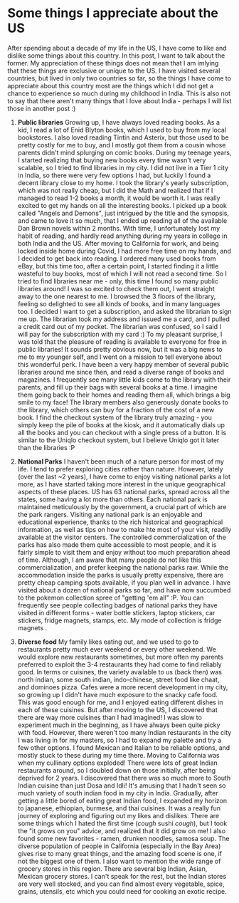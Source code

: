 # Some things I appreciate about the US

After spending about a decade of my life in the US, I have come to like and dislike some things about this country. In this post, I want to talk about the former. My appreciation of these things does not mean that I am imlying that these things are exclusive or unique to the US. I have visited several countries, but lived in only two countries so far, so the things I have come to appreciate about this country most are the things which I did not get a chance to experience so much during my childhood in India. This is also not to say that there aren't many things that I love about India - perhaps I will list those in another post :)

1. **Public libraries**
Growing up, I have always loved reading books. As a kid, I read a lot of Enid Blyton books, which I used to buy from my local bookstores. I also loved reading Tintin and Asterix, but those used to be pretty costly for me to buy, and I mostly got them from a cousin whose parents didn't mind splurging on comic books. During my teenage years, I started realizing that buying new books every time wasn't very scalable, so I tried to find libraries in my city. I did not live in a Tier 1 city in India, so there were very few options I had, but luckily I found a decent library close to my home. I took the library's yearly subscription, which was not really cheap, but I did the Math and realized that if I managed to read 1-2 books a month, it would be worth it. I was really excited to get my hands on all the interesting books. I picked up a book called "Angels and Demons", just intrigued by the title and the synopsis, and came to love it so much, that I ended up reading all of the available Dan Brown novels within 2 months. With time, I unfortunately lost my habit of reading, and hardly read anything during my years in college in both India and the US. After moving to California for work, and being locked inside home during Covid, I had more free time on my hands, and I decided to get back into reading. I ordered many used books from eBay, but this time too, after a certain point, I started finding it a little wasteful to buy books, most of which I will not read a second time. So I tried to find libraries near me - only, this time I found so many public libraries around! I was so excited to check them out, I went straight away to the one nearest to me. I browsed the 3 floors of the library, feeling so delighted to see all kinds of books, and in many languages too. I decided I want to get a subscription, and asked the librarian to sign me up. The librarian took my address and issued me a card, and I pulled a credit card out of my pocket. The librarian was confused, so I said I will pay for the subscription with my card :) To my pleasant surprise, I was told that the pleasure of reading is available to everyone for free in public libraries! It sounds pretty obvious now, but it was a big news to me to my younger self, and I went on a mission to tell everyone about this wonderful perk. I have been a very happy member of several public libraries around me since then, and read a diverse range of books and magazines. I frequently see many little kids come to the library with their parents, and fill up their bags with several books at a time. I imagine them going back to their homes and reading them all, which brings a big smile to my face! The library members also generously donate books to the library, which others can buy for a fraction of the cost of a new book. I find the checkout system of the library truly amazing - you simply keep the pile of books at the kiosk, and it automatically dials up all the books and you can checkout with a single press of a button. It is similar to the Uniqlo checkout system, but I believe Uniqlo got it later than the libraries :P 

2. **National Parks**
I haven't been much of a nature person for most of my life. I tend to prefer exploring cities rather than nature. However, lately (over the last ~2 years), I have come to enjoy visiting national parks a lot more, as I have started taking more interest in the unique geographical aspects of these places. US has 63 national parks, spread across all the states, some having a lot more than others. Each national park is maintained meticulously by the government, a crucial part of which are the park rangers. Visiting any national park is an enjoyable and educational experience, thanks to the rich historical and geographical information, as well as tips on how to make hte most of your visit, readily available at the visitor centers. The controlled commercialization of the parks has also made them quite accessible to most people, and it is fairly simple to visit them and enjoy without too much preparation ahead of time. Although, I am aware that many people do not like this commercialization, and prefer keeping the national parks raw. While the accommodation inside the parks is usually pretty expensive, there are pretty cheap camping spots available, if you plan well in advance. I have visited about a dozen of national parks so far, and have now succumbed to the pokemon collection spree of "getting 'em all" :P. You can frequently see people collecting badges of national parks they have visited in different forms - water bottle stickers, laptop stickers, car stickers, fridge magnets, stamps, etc. My mode of collection is fridge magnets <image>.

3. **Diverse food**
My family likes eating out, and we used to go to restaurants pretty much ever weekend or every other weekend. We would explore new restaurants sometimes, but more often my parents preferred to exploit the 3-4 restaurants they had come to find reliably good. In terms or cuisines, the variety available to us (back then) was north indian, some south indian, indo-chinese, street food like chaat, and dominoes pizza. Cafes were a more recent development in my city, so growing up I didn't have much exposure to the snacky cafe food. This was good enough for me, and I enjoyed eating different dishes in each of these cuisines. But after moving to the US, I discovered that there are way more cuisines than I had imagined! I was slow to experiment much in the beginning, as I have always been quite picky with food. However, there weren't too many Indian restaurants in the city I was living in for my masters, so I had to expand my palette and try a few other options. I found Mexican and Italian to be reliable options, and mostly stuck to these during my time there. Moving to California was when my cullinary options exploded! There were lots of great Indian restaurants around, so I doubled down on those initially, after being deprived for 2 years. I discovered that there was so much more to South Indian cuisine than just Dosa and Idli! It's amusing that I hadn't seen so much variety of south indian food in my city in India. Gradually, after getting a little bored of eating great Indian food, I expanded my horizon to japanese, ethiopian, burmese, and thai cuisines. It was a really fun journey of exploring and figuring out my likes and dislikes. There are some things which I hated the first time (*cough* sushi *cough*), but I took the "it grows on you" advice, and realized that it did grow on me! I also found some new favorites - ramen, drunken noodles, samosa soup. The diverse population of people in California (especially in the Bay Area) gives rise to many great things, and the amazing food scene is one, if not the biggest one of them. I also want to mention the wide range of grocery stores in this region. There are several big Indian, Asian, Mexican grocery stores. I can't speak for the rest, but the Indian stores are very well stocked, and you can find almost every vegetable, spice, grains, utensils, etc which you could need for cooking an exotic recipe. 
